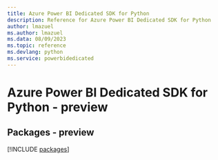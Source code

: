 ```yaml
---
title: Azure Power BI Dedicated SDK for Python
description: Reference for Azure Power BI Dedicated SDK for Python
author: lmazuel
ms.author: lmazuel
ms.data: 08/09/2023
ms.topic: reference
ms.devlang: python
ms.service: powerbidedicated
---
```

# Azure Power BI Dedicated SDK for Python - preview
## Packages - preview
[!INCLUDE [packages](power-bi-dedicated-index.md)]
